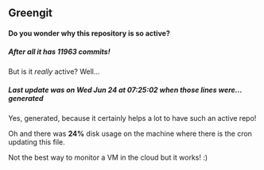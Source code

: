 ## Greengit

#### Do you wonder why this repository is so active?

##### After all it has 11963 commits!

But is it *really* active? Well...

##### Last update was on Wed Jun 24 at 07:25:02 when those lines were... generated

Yes, generated, because it certainly helps a lot to have such an active repo!

Oh and there was **24%** disk usage on the machine
where there is the cron updating this file.

Not the best way to monitor a VM in the cloud but it works! :)

